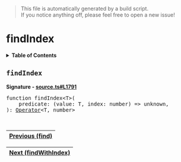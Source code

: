 > This file is automatically generated by a build script.<br>If you notice anything off, please feel free to open a new issue!

# findIndex

<details><summary><b>Table of Contents</b></summary>

1. [<code>findIndex</code>](#findIndex)</details>

## <a name="findIndex"></a><code>findIndex</code>

<b>Signature - [source.ts#L1791](..\/..\/packages\/core\/src\/source.ts#L1791)</b>

<pre>function findIndex&lt;T&gt;(<br>    predicate: (value: T, index: number) =&gt; unknown,<br>): <a href="000-Operator.md#Operator">Operator</a>&lt;T, number&gt;</pre><br>

| [Previous \(find\)](028-find.md#readme) |
| --- |

<div align="right">

| [Next \(findWithIndex\)](030-findWithIndex.md#readme) |
| --- |
</div>

